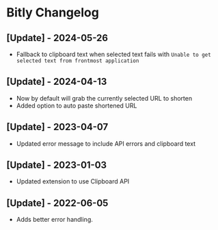 # Bitly Changelog

## [Update] - 2024-05-26
- Fallback to clipboard text when selected text fails with `Unable to get selected text from frontmost application`

## [Update] - 2024-04-13

- Now by default will grab the currently selected URL to shorten
- Added option to auto paste shortened URL

## [Update] - 2023-04-07

- Updated error message to include API errors and clipboard text

## [Update] - 2023-01-03

- Updated extension to use Clipboard API

## [Update] - 2022-06-05

- Adds better error handling.